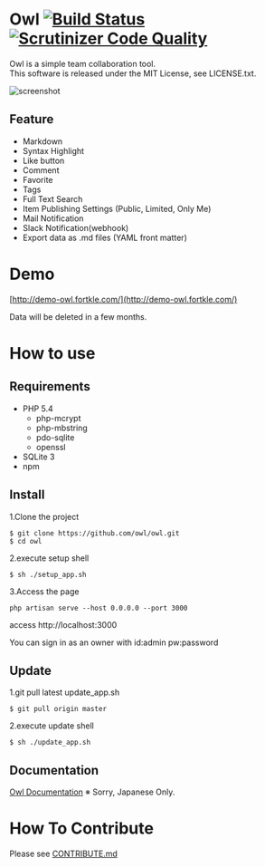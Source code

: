 # Owl [![Build Status](https://travis-ci.org/owl/owl.svg?branch=master)](https://travis-ci.org/owl/owl) [![Scrutinizer Code Quality](https://scrutinizer-ci.com/g/owl/owl/badges/quality-score.png?b=master)](https://scrutinizer-ci.com/g/owl/owl/?branch=master)

Owl is a simple team collaboration tool.  
This software is released under the MIT License, see LICENSE.txt.

![screenshot](https://raw.githubusercontent.com/wiki/fortkle/owl/images/owl_screenshot.png)

## Feature

- Markdown
- Syntax Highlight
- Like button
- Comment
- Favorite
- Tags
- Full Text Search
- Item Publishing Settings (Public, Limited, Only Me)
- Mail Notification
- Slack Notification(webhook)
- Export data as .md files (YAML front matter)

# Demo

[http://demo-owl.fortkle.com/](http://demo-owl.fortkle.com/)  

Data will be deleted in a few months.

# How to use

## Requirements

- PHP 5.4
  - php-mcrypt
  - php-mbstring
  - pdo-sqlite
  - openssl
- SQLite 3
- npm

## Install
1.Clone the project

```
$ git clone https://github.com/owl/owl.git
$ cd owl
```

2.execute setup shell

```
$ sh ./setup_app.sh
```

3.Access the page

```
php artisan serve --host 0.0.0.0 --port 3000
```

access http://localhost:3000

You can sign in as an owner with id:admin pw:password

## Update
1.git pull latest update_app.sh

```
$ git pull origin master
```

2.execute update shell

```
$ sh ./update_app.sh
```

## Documentation
[Owl Documentation](https://github.com/owl/owl/wiki)
※ Sorry, Japanese Only.

# How To Contribute
Please see [CONTRIBUTE.md](https://github.com/owl/owl/blob/master/CONTRIBUTE.md)


